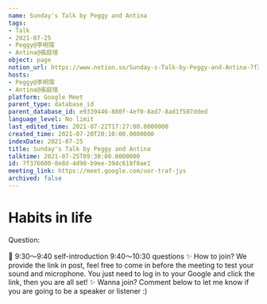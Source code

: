 ```yaml
---
name: Sunday's Talk by Peggy and Antina
tags:
- Talk
- 2021-07-25
- Peggy@李明霈
- Antina@張庭瑄
object: page
notion_url: https://www.notion.so/Sunday-s-Talk-by-Peggy-and-Antina-7f3766008e8d4d90b9ee394c618f0ae1
hosts:
- Peggy@李明霈
- Antina@張庭瑄
platform: Google Meet
parent_type: database_id
parent_database_id: e9339446-880f-4ef0-8ad7-8ad1f507dded
language_level: No limit
last_edited_time: 2021-07-22T17:27:00.0000000
created_time: 2021-07-20T20:10:00.0000000
indexDate: 2021-07-25
title: Sunday's Talk by Peggy and Antina
talktime: 2021-07-25T09:30:00.0000000
id: 7f376600-8e8d-4d90-b9ee-394c618f0ae1
meeting_link: https://meet.google.com/uor-traf-jys
archived: false
---
```


# Habits in life
Question:
   
   
   
   
   
📅
9:30～9:40 self-introduction
9:40～10:30 questions
✨
How to join?
We provide the link in post, feel free to come in before the meeting to test your sound and microphone. You just need to log in to your Google and click the link, then you are all set!
✨
Wanna join?
Comment below to let me know if you are going to be a speaker or listener :)


